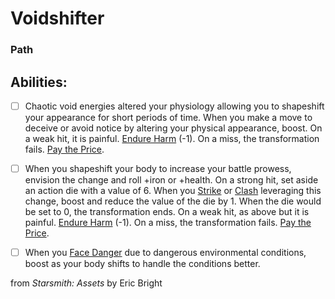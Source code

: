 # Voidshifter
### Path


## Abilities:


- [ ] Chaotic void energies altered your physiology allowing you to shapeshift your appearance for short periods of time. When you make a move to deceive or avoid notice by altering your physical appearance, boost. On a weak hit, it is painful. [Endure Harm](Moves/Suffer/Endure_Harm) (-1). On a miss, the transformation fails. [Pay the Price](Moves/Fate/Pay_the_Price).

- [ ] When you shapeshift your body to increase your battle prowess, envision the change and roll +iron or +health. On a strong hit, set aside an action die with a value of 6. When you [Strike](Moves/Combat/Strike) or [Clash](Moves/Combat/Clash) leveraging this change, boost and reduce the value of the die by 1. When the die would be set to 0, the transformation ends. On a weak hit, as above but it is painful. [Endure Harm](Moves/Suffer/Endure_Harm) (-1). On a miss, the transformation fails. [Pay the Price](Moves/Fate/Pay_the_Price).

- [ ] When you [Face Danger](Moves/Adventure/Face_Danger) due to dangerous environmental conditions, boost as your body shifts to handle the conditions better.



from *Starsmith: Assets* by Eric Bright